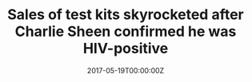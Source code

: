 ---
date: '2017-05-19T00:00:00Z'
external_link: https://web.archive.org/web/20210616051104/https://www.businessinsider.in/entertainment/sales-of-test-kits-skyrocketed-after-charlie-sheen-confirmed-he-was-hiv-positive/articleshow/58754213.cms
image:
  focal_point: Smart
original_link: https://www.businessinsider.in/entertainment/sales-of-test-kits-skyrocketed-after-charlie-sheen-confirmed-he-was-hiv-positive/articleshow/58754213.cms
summary: '"In total, there were 8,225 more sales than expected around Sheen''s disclosure,
  surpassing World AIDS Day by a factor of about 7," the researchers write in their
  paper. AdvertisementIn November 2015, Sheen appeared on NBC''s "Today" show to disclose
  his positive status. Today, one in eight of the 1.2 million Americans living with
  human immunodeficiency virus (HIV) does not know they are positive. For their study,
  the researchers analyzed two years of sales data for HIV test kit OraQuick, the
  only fast-acting at-home kit available in the US. AdvertisementWhat they found was
  astounding: Not only had sales increased 95% the week of Sheen''s disclosure, they
  also stayed relatively high for the four following weeks.It''s well-known that celebrities
  influence our behavior.'
title: Sales of test kits skyrocketed after Charlie Sheen confirmed he was HIV-positive
---